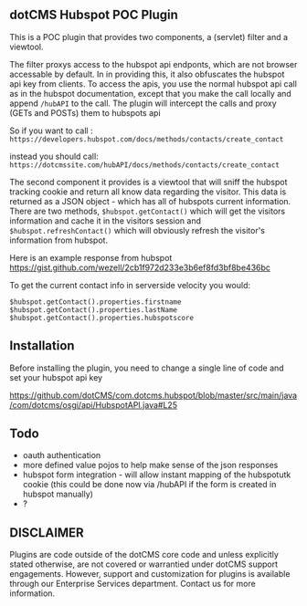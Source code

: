 
## dotCMS Hubspot POC Plugin

This is a POC plugin that provides two components, a (servlet) filter and a viewtool.

The filter proxys access to the hubspot api endponts, which are not browser accessable by default.  In in providing this, it also obfuscates the hubspot api key from clients.  To access the apis, you use the normal hubspot api call as in the hubspot documentation, except that you make the call locally and append `/hubAPI` to the call.  The plugin will intercept the calls and proxy (GETs and POSTs) them to hubspots api 

So if you want to call : `https://developers.hubspot.com/docs/methods/contacts/create_contact`

instead you should call: `https://dotcmssite.com/hubAPI/docs/methods/contacts/create_contact`

The second component it provides is a viewtool that will sniff the hubspot tracking cookie and return all know data regarding the visitor.  This data is returned as a JSON object - which has all of hubspots current information.  
There are two methods, `$hubspot.getContact()` which will get the visitors information and cache it in the visitors session and `$hubspot.refreshContact()` which will obviously refresh the visitor's information from hubspot.


Here is an example response from hubspot
https://gist.github.com/wezell/2cb1f972d233e3b6ef8fd3bf8be436bc

To get the current contact info in serverside velocity you would:

```
$hubspot.getContact().properties.firstname
$hubspot.getContact().properties.lastName
$hubspot.getContact().properties.hubspotscore
```

## Installation

Before installing the plugin, you need to change a single line of code and set your hubspot api key

https://github.com/dotCMS/com.dotcms.hubspot/blob/master/src/main/java/com/dotcms/osgi/api/HubspotAPI.java#L25

## Todo
* oauth authentication
* more defined value pojos to help make sense of the json responses
* hubspot form integration - will allow instant mapping of the hubspotutk cookie (this could be done now via /hubAPI if the form is created in hubspot manually)
* ?

## DISCLAIMER
Plugins are code outside of the dotCMS core code and unless explicitly stated otherwise, are not covered or warrantied  under dotCMS support engagements. However, support and customization for plugins is available through our Enterprise Services department. Contact us for more information.

